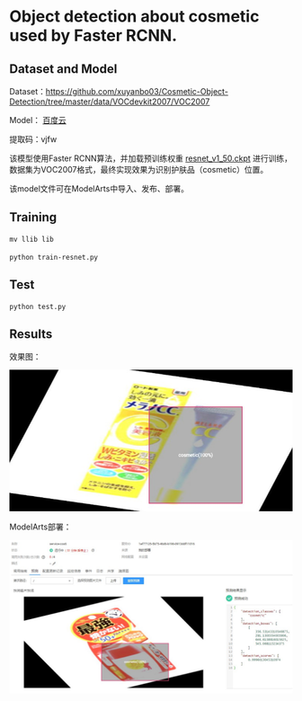 # Object detection about cosmetic used by Faster RCNN.


## Dataset and Model

Dataset：https://github.com/xuyanbo03/Cosmetic-Object-Detection/tree/master/data/VOCdevkit2007/VOC2007

Model： [百度云](https://pan.baidu.com/s/1z1B-KCaQqsKoHVUFV2-vgQ)

提取码：vjfw

该模型使用Faster RCNN算法，并加载预训练权重 [resnet_v1_50.ckpt](https://github.com/xuyanbo03/Cosmetic-Object-Detection/tree/master/data/imagenet_weights) 进行训练，数据集为VOC2007格式，最终实现效果为识别护肤品（cosmetic）位置。

该model文件可在ModelArts中导入、发布、部署。


## Training
```
mv llib lib

python train-resnet.py
```

## Test
```
python test.py
```

## Results
效果图：
<p align="center">
  <img src="https://github.com/xuyanbo03/Cosmetic-Object-Detection/blob/master/doc/1.jpg">
</p>

ModelArts部署：
<p align="center">
  <img src="https://github.com/xuyanbo03/Cosmetic-Object-Detection/blob/master/doc/2.jpg">
</p>
